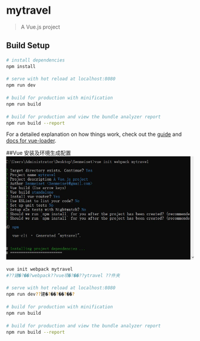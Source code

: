 # mytravel

> A Vue.js project

## Build Setup

``` bash
# install dependencies
npm install

# serve with hot reload at localhost:8080
npm run dev

# build for production with minification
npm run build

# build for production and view the bundle analyzer report
npm run build --report
```

For a detailed explanation on how things work, check out the [guide](http://vuejs-templates.github.io/webpack/) and [docs for vue-loader](http://vuejs.github.io/vue-loader).


##Vue 安装及环境生成配置
![](README_files/2.jpg)


``` bash
vue init webpack mytravel 
#??建�?��?webpack??vue项�?��??ytravel ??件夹

# serve with hot reload at localhost:8080
npm run dev??建�?��?��?��?

# build for production with minification
npm run build

# build for production and view the bundle analyzer report
npm run build --report
```